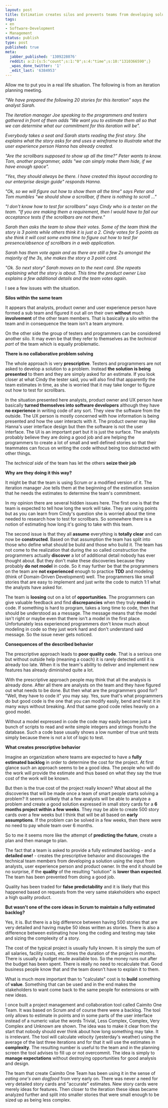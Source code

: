```yaml
---
layout: post
title: Estimation creates silos and prevents teams from developing solutions
tags:
- en
- Software-Development
- Management
status: publish
type: post
published: true
meta:
  jabber_published: '1309228076'
  reddit: a:2:{s:5:"count";s:1:"0";s:4:"time";s:10:"1310366590";}
  _wpas_done_twitter: '1'
  _edit_last: '6384953'
---
```

Allow me to put you in a real life situation. The following is from an iteration planning meeting.

<em>"We have prepared the following 20 stories for this iteration" says the analyst Sarah.

The iteration manager Joe speaking to the programmers and testers gathered in front of them adds "We want you to estimate them all so that we can determine what our commitment for this iteration will be".

Everybody takes a seat and Sarah starts reading the first story. She explains what the story asks for and uses a wireframe to illustrate what the user experience person Hanna has already created.

"Are the scrollbars supposed to show up all the time?" Peter wants to know. Tom, another programmer, adds "we can simply make them hide, if we have enough space".

"Yes, they should always be there. I have created this layout according to our enterprise design guide" responds Hanna.

"Ok, so we will figure out how to show them all the time" says Peter and Tom mumbles "we should show a scrollbar, if there is nothing to scroll ..."

"I don't know how to test for scrollbars" says Cindy who is a tester on the team. "If you are making them a requirement, then I would have to fail our acceptance tests if the scrollbars are not there."

Sarah then asks the team to show their votes. Some of the team think the story is 3 points while others think it is just a 2. Cindy votes for 5 points as she think it will cost some extra time to figure out how to test for presence/absence of scrollbars in a web application. 

Sarah has them vote again and as there are still a few 2s amongst the majority of the 3s, she makes the story a 3 point card.

"Ok. So next story" Sarah moves on to the next card. She repeats explaining what the story is about. This time the product owner Lisa explains a few additional details and the team votes again.</em>

I see a few issues with the situation.

<strong>Silos within the same team</strong>

It appears that analysts, product owner and user experience person have formed a sub team and figured it out all on their own <strong>without</strong> much <strong>involvement</strong> of the other team members. That is basically a silo within the team and in consequence the team isn't a team anymore.

On the other side the group of testers and programmers can be considered another silo. It may even be that they refer to themselves as the <em>technical part</em> of the team which is equally problematic.

<strong>There is no collaborative problem solving</strong>

The whole approach is very <strong>prescriptive</strong>. Testers and programmers are not asked to develop a solution to a problem. Instead <strong>the solution is being presented</strong> to them and they are simply asked for an estimate. If you look closer at what Cindy the tester said, you will also find that apparently the team estimates in time, as she is worried that it may take longer to figure out how to test for scrollbars.

In the situation presented here analysts, product owner and UX person have basically <strong>turned themselves into software developers</strong> although they have <strong>no experience</strong> in writing code of any sort. They view the software from the outside. The UX person is mostly concerned with how information is being presented and how the user interacts with it. The product owner may like Hanna's user interface design but then the software is not the user interface. The UI is an important part but it is just the surface. The analysts probably believe they are doing a good job and are helping the programmers to create a lot of small and well defined stories so that their teammates can focus on writing the  code without being too distracted with other things.

The <em>technical side</em> of the team has let the others <strong>seize their job</strong>

<strong>Why are they doing it this way?</strong>

It might be that the team is using Scrum or a modified version of it. The iteration manager Joe tells them at the beginning of the estimation session that he needs the estimates to determine the team's commitment.

In my opinion there are several hidden issues here. The first one is that the team is expected to tell how long the work will take. They are using points but as you can learn from Cindy's question she is worried about the time needed to research how to test for scrollbars. So somewhere there is a notion of estimating how long it's going to take with this team.

The second issue is that they all <strong>assume</strong> everything is <strong>totally clear</strong> and can now be <strong>constructed</strong>. Based on that assumption the team has split into those who define what should be build and those who build it. The team has not come to the realization that during the so called construction the programmers actually <strong>discover</strong> a lot of additional detail nobody has ever thought about. But they don't make these discoveries because they probably <strong>do not model</strong> in code. So it may further be that the programmers on the team are <strong>not experienced</strong> enough to practice <strong>TDD</strong> and modeling (think of Domain-Driven Development) well. The programmers like small stories that are easy to implement and just write the code to match 1:1 what the analysts have asked for.

The team is <strong>loosing</strong> out on a lot of <strong>opportunities</strong>. The programmers can give valuable feedback and find <strong>discrepancies</strong> when they truly <strong>model</strong> in code. If something is hard to program, takes a long time to code, then that should be understood as a message. The message means that the model isn't right or maybe even that there isn't a model in the first place. Unfortunately less experienced programmers don't know much about modeling in code so they just work hard and don't understand said message. So the issue never gets noticed.

<strong>Consequences of the described behavior</strong>

The prescriptive approach leads to <strong>poor quality code</strong>. That is a serious one but without outside help (meaning a coach) it is rarely detected until it is already too late. When it is the team's ability to deliver and implement new features has already diminished quite a lot.

With the prescriptive approach people may think that all the analysis is already done. After all there are analysts on the team and they have figured out what needs to be done. But then what are the programmers good for? "Well, they have to code it" you may say. Yes, sure that's what programmers do but good code is the one that you can modify easily, bend and twist it in many ways without breaking. And that same good code relies heavily on a good model.

Without a model expressed in code the code may easily become just a bunch of scripts to read and write simple integers and strings from/to the database. Such a code base usually shows a low number of true unit tests simply because there is not a lot of logic to test.

<strong>What creates prescriptive behavior</strong>

Imagine an organization where teams are expected to have a <strong>fully estimated backlog</strong> in order to determine the cost for the project. At first glance such an approach seems to be a good idea. The people who will do the work will provide the estimate and thus based on what they say the true cost of the work will be known.

But then is the true cost of the project really known? What about all the discoveries that will be made once a team of smart people starts solving a problem? It seems unlikely that a few analysts will be able to analyze a problem and create a good solution expressed in small story cards for a <strong>6 months project within a few weeks</strong>. They may be able to create 500 story cards over a few weeks but I think that will be all based on <strong>early assumptions</strong>. If the problem can be solved in a few weeks, then there were no need to pay whole team over 6 months.

So to me it seems more like the attempt of <strong>predicting the future</strong>, create a plan and then manage to plan.

The fact that a team is asked to provide a fully estimated backlog - and a <strong>detailed one!</strong> - creates the prescriptive behavior and discourages the technical team members from developing a solution using the input from analysts, user experience person and product owner. In the end it should be no surprise, if the <strong>quality</strong> of the resulting "solution" is <strong>lower than expected</strong>. The team has been prevented from doing a good job.

Quality has been traded for <strong>false predictability</strong> and it is likely that this happened based on requests from the very same stakeholders who expect a high quality product.

<strong>But wasn't one of the core ideas in Scrum to maintain a fully estimated backlog?</strong>

Yes, it is. But there is a big difference between having 500 stories that are very detailed and having maybe 50 ideas written as stories. There is also a difference between estimating how long the coding and testing may take and sizing the complexity of a story.

The cost of the typical project is usually fully known. It is simply the sum of all salaries, facility costs, etc. times the duration of the project in months. There is usually a budget made available too. So the money runs out after the budget has been spent. There is really no need to recalculate that. Good business people know that and the team doesn't have to explain it to them.

What is much more important than to "calculate" cost is to <strong>build</strong> something of <strong>value</strong>. Something that can be used and in the end makes the stakeholders to want come back to the same people for extensions or with new ideas.

I once built a project management and collaboration tool called Caimito One Team. It was based on Scrum and of course there were a backlog. The tool only allows to estimate in points and in some parts of the user interface instead of a numeric value the words Trivial, Less Complex, Complex, Very Complex and Unknown are shown. The idea was to make it clear from the start that nobody should ever think about how long something may take. It is irrelevant. The tool will calculate velocity (yesterday's weather) using the average of the last three iterations and for that it will use the estimates in <strong>complexity</strong>. The resulting number is useful to the team and in the planning screen the tool advises to fill up or not overcommit. The idea is simply to <strong>manage expectations</strong> without destroying opportunities for good analysis and design.

The team that create Caimito One Team has been using it in the sense of <em>eating one's own dogfood</em> from very early on. There was never a need for very detailed story cards and "accurate" estimates. New story cards were merely ideas for features. Then closer to the iteration these ideas became analyzed further and split into smaller stories that were small enough to be sized up as being less complex.
